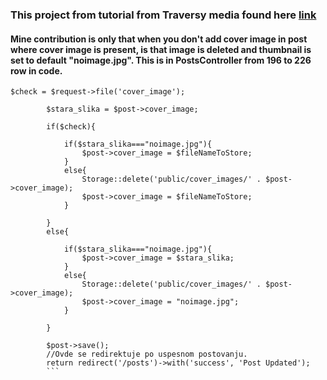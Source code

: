 ### This project from tutorial from Traversy media found here [link](https://www.youtube.com/watch?v=EU7PRmCpx-0&list=PLillGF-RfqbYhQsN5WMXy6VsDMKGadrJ-)

#### Mine contribution is only that when you don't add cover image in post where cover image is present, is that image is deleted and thumbnail is set to default "noimage.jpg". This is in PostsController from 196 to 226 row in code.
```
$check = $request->file('cover_image');

        $stara_slika = $post->cover_image;

        if($check){

            if($stara_slika==="noimage.jpg"){
                $post->cover_image = $fileNameToStore;
            }
            else{
                Storage::delete('public/cover_images/' . $post->cover_image);
                $post->cover_image = $fileNameToStore;
            }

        }
        else{

            if($stara_slika==="noimage.jpg"){
                $post->cover_image = $stara_slika;
            }
            else{
                Storage::delete('public/cover_images/' . $post->cover_image);
                $post->cover_image = "noimage.jpg";
            }

        }

        $post->save();
        //Ovde se redirektuje po uspesnom postovanju.
        return redirect('/posts')->with('success', 'Post Updated');
        ```
